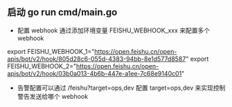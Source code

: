 

## 启动  go run cmd/main.go

- 配置 webhook 通过添加环境变量 FEISHU_WEBHOOK_xxx 来配置多个 webhook

export FEISHU_WEBHOOK_1="https://open.feishu.cn/open-apis/bot/v2/hook/805d28c6-055d-4383-94bb-8e1d577d8587"
export FEISHU_WEBHOOK_2="https://open.feishu.cn/open-apis/bot/v2/hook/03b0a013-4b6b-447e-a1ee-7c68e9140c01"


- 告警配置可以通过 /feishu?target=ops,dev 配置 target=ops,dev 来实现控制警告发送给哪个 webhook
